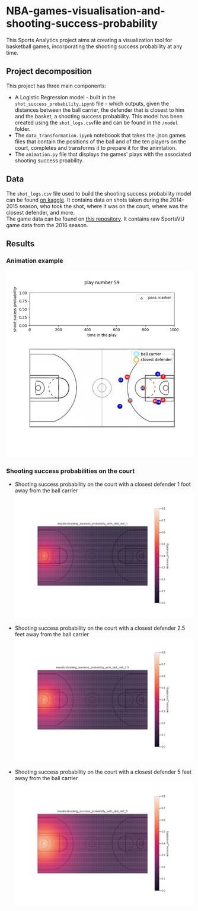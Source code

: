 # NBA-games-visualisation-and-shooting-success-probability
This Sports Analytics project aims at creating a visualization tool for basketball games, incorporating the shooting success probability at any time.

## Project decomposition

This project has three main components:
- A Logistic Regression model - built in the `shot_success_probability.ipynb` file - which outputs, given the distances between the ball carrier, the defender that is closest to him and the basket, a shooting success probability. This model has been created using the `shot_logs.csv`file and can be found in the `/model` folder.
- The `data_transformation.ipynb` noteboook that takes the .json games files that contain the positions of the ball and of the ten players on the court, completes and transforms it to prepare it for the animtation.
- The `animation.py` file that displays the games' plays with the associated shooting success proability.

## Data

The `shot_logs.csv` file used to build the shooting success probability model can be found [on kaggle](https://www.kaggle.com/dansbecker/nba-shot-logs). It contains data on shots taken during the 2014-2015 season, who took the shot, where it was on the court, where was the closest defender, and more.  
The game data can be found on [this repository](https://github.com/linouk23/NBA-Player-Movements). It contains raw SportsVU game data from the 2016 season.

## Results

### Animation example

![example gif](results/example.gif)

### Shooting success probabilities on the court

- Shooting success probability on the court with a closest defender 1 foot away from the ball carrier
![shooting success probability on the court with a closest defender 1 foot away](results/shooting_success_probability_with_dist_def_1.png)

- Shooting success probability on the court with a closest defender 2.5 feet away from the ball carrier
![shooting success probability on the court with a closest defender 2.5 feet away](results/shooting_success_probability_with_dist_def_2.5.png)

- Shooting success probability on the court with a closest defender 5 feet away from the ball carrier
![shooting success probability on the court with a closest defender 5 feet away](results/shooting_success_probability_with_dist_def_5.png)
